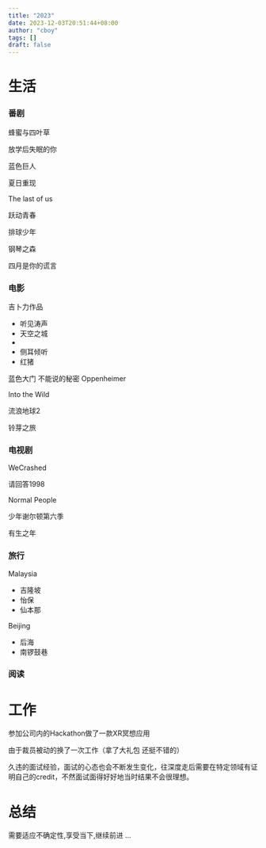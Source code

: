 ```yaml
---
title: "2023"
date: 2023-12-03T20:51:44+08:00
author: "cboy"
tags: []
draft: false
---
```


# 生活

### 番剧

蜂蜜与四叶草

放学后失眠的你

蓝色巨人

夏日重现

The last of us

跃动青春

排球少年

钢琴之森

四月是你的谎言

### 电影

吉卜力作品

- 听见涛声
- 天空之城
- 
- 侧耳倾听
- 红猪

蓝色大门
不能说的秘密
Oppenheimer

Into the Wild

流浪地球2

铃芽之旅

### 电视剧

WeCrashed

请回答1998

Normal People

少年谢尔顿第六季

有生之年

### 旅行

Malaysia
 - 吉隆坡
 - 怡保
 - 仙本那

Beijing
- 后海
- 南锣鼓巷

### 阅读

# 工作

参加公司内的Hackathon做了一款XR冥想应用

由于裁员被动的换了一次工作（拿了大礼包 还挺不错的）

久违的面试经验，面试的心态也会不断发生变化，往深度走后需要在特定领域有证明自己的credit，不然面试面得好好地当时结果不会很理想。

# 总结

需要适应不确定性,享受当下,继续前进 ...